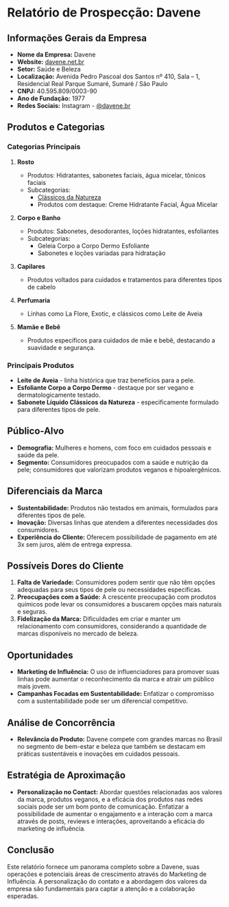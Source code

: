 # Relatório de Prospecção: Davene

## Informações Gerais da Empresa
- **Nome da Empresa:** Davene
- **Website:** [davene.net.br](https://www.davene.net.br/)
- **Setor:** Saúde e Beleza
- **Localização:** Avenida Pedro Pascoal dos Santos nº 410, Sala – 1, Residencial Real Parque Sumaré, Sumaré / São Paulo
- **CNPJ:** 40.595.809/0003-90
- **Ano de Fundação:** 1977
- **Redes Sociais:** Instagram - [@davene.br](https://www.instagram.com/davene.br/)

## Produtos e Categorias
### Categorias Principais
1. **Rosto**
   - Produtos: Hidratantes, sabonetes faciais, água micelar, tônicos faciais
   - Subcategorias: 
     - [Clássicos da Natureza](https://www.davene.net.br/rosto/facial)
     - Produtos com destaque: Creme Hidratante Facial, Água Micelar

2. **Corpo e Banho**
   - Produtos: Sabonetes, desodorantes, loções hidratantes, esfoliantes
   - Subcategorias: 
     - Geleia Corpo a Corpo Dermo Esfoliante
     - Sabonetes e loções variadas para hidratação

3. **Capilares**
   - Produtos voltados para cuidados e tratamentos para diferentes tipos de cabelo

4. **Perfumaria**
   - Linhas como La Flore, Exotic, e clássicos como Leite de Aveia

5. **Mamãe e Bebê**
   - Produtos específicos para cuidados de mãe e bebê, destacando a suavidade e segurança. 

### Principais Produtos
- **Leite de Aveia** - linha histórica que traz benefícios para a pele.
- **Esfoliante Corpo a Corpo Dermo** - destaque por ser vegano e dermatologicamente testado.
- **Sabonete Líquido Clássicos da Natureza** - especificamente formulado para diferentes tipos de pele.

## Público-Alvo
- **Demografia:** Mulheres e homens, com foco em cuidados pessoais e saúde da pele.
- **Segmento:** Consumidores preocupados com a saúde e nutrição da pele; consumidores que valorizam produtos veganos e hipoalergênicos.
  
## Diferenciais da Marca
- **Sustentabilidade:** Produtos não testados em animais, formulados para diferentes tipos de pele.
- **Inovação:** Diversas linhas que atendem a diferentes necessidades dos consumidores.
- **Experiência do Cliente:** Oferecem possibilidade de pagamento em até 3x sem juros, além de entrega expressa.

## Possíveis Dores do Cliente
1. **Falta de Variedade:** Consumidores podem sentir que não têm opções adequadas para seus tipos de pele ou necessidades específicas.
2. **Preocupações com a Saúde:** A crescente preocupação com produtos químicos pode levar os consumidores a buscarem opções mais naturais e seguras.
3. **Fidelização da Marca:** Dificuldades em criar e manter um relacionamento com consumidores, considerando a quantidade de marcas disponíveis no mercado de beleza.

## Oportunidades
- **Marketing de Influência:** O uso de influenciadores para promover suas linhas pode aumentar o reconhecimento da marca e atrair um público mais jovem.
- **Campanhas Focadas em Sustentabilidade:** Enfatizar o compromisso com a sustentabilidade pode ser um diferencial competitivo.
  
## Análise de Concorrência
- **Relevância do Produto:** Davene compete com grandes marcas no Brasil no segmento de bem-estar e beleza que também se destacam em práticas sustentáveis e inovações em cuidados pessoais.
  
## Estratégia de Aproximação
- **Personalização no Contact:** Abordar questões relacionadas aos valores da marca, produtos veganos, e a eficácia dos produtos nas redes sociais pode ser um bom ponto de comunicação. Enfatizar a possibilidade de aumentar o engajamento e a interação com a marca através de posts, reviews e interações, aproveitando a eficácia do marketing de influência.

## Conclusão
Este relatório fornece um panorama completo sobre a Davene, suas operações e potenciais áreas de crescimento através do Marketing de Influência. A personalização do contato e a abordagem dos valores da empresa são fundamentais para captar a atenção e a colaboração esperadas.